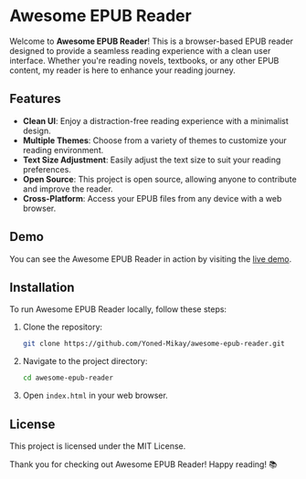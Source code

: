 # Awesome EPUB Reader

Welcome to **Awesome EPUB Reader**! This is a browser-based EPUB reader designed to provide a seamless reading experience with a clean user interface. Whether you're reading novels, textbooks, or any other EPUB content, my reader is here to enhance your reading journey.

## Features

- **Clean UI**: Enjoy a distraction-free reading experience with a minimalist design.
- **Multiple Themes**: Choose from a variety of themes to customize your reading environment.
- **Text Size Adjustment**: Easily adjust the text size to suit your reading preferences.
- **Open Source**: This project is open source, allowing anyone to contribute and improve the reader.
- **Cross-Platform**: Access your EPUB files from any device with a web browser.

## Demo

You can see the Awesome EPUB Reader in action by visiting the [live demo](#).

## Installation

To run Awesome EPUB Reader locally, follow these steps:

1. Clone the repository:
   ```bash
   git clone https://github.com/Yoned-Mikay/awesome-epub-reader.git
   ```
2. Navigate to the project directory:
   ```bash
   cd awesome-epub-reader
   ```
3. Open `index.html` in your web browser.

## License

This project is licensed under the MIT License.

Thank you for checking out Awesome EPUB Reader! Happy reading! 📚
